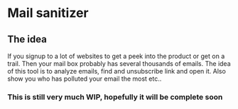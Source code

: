 # Mail sanitizer

## The idea
If you signup to a lot of websites to get a peek into the product or get on a trail. Then your mail box probably has several thousands of emails.
The idea of this tool is to analyze emails, find and unsubscribe link and open it. Also show you who has polluted your email the most etc..

### This is still very much WIP, hopefully it will be complete soon